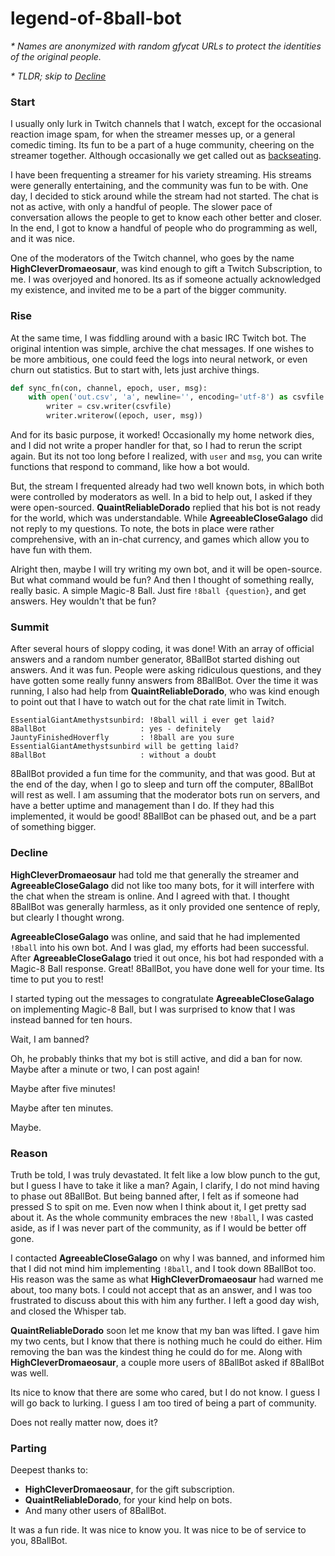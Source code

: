 # legend-of-8ball-bot

_* Names are anonymized with random gfycat URLs to protect the identities of the original people._

_* TLDR; skip to [Decline](#decline)_


### Start

I usually only lurk in Twitch channels that I watch, except for the occasional reaction image spam, for when the streamer messes up, or a general comedic timing. Its fun to be a part of a huge community, cheering on the streamer together. Although occasionally we get called out as [backseating](https://www.urbandictionary.com/define.php?term=Backseat%20Gamer).

I have been frequenting a streamer for his variety streaming. His streams were generally entertaining, and the community was fun to be with. One day, I decided to stick around while the stream had not started. The chat is not as active, with only a handful of people. The slower pace of conversation allows the people to get to know each other better and closer. In the end, I got to know a handful of people who do programming as well, and it was nice.

One of the moderators of the Twitch channel, who goes by the name **HighCleverDromaeosaur**, was kind enough to gift a Twitch Subscription, to me. I was overjoyed and honored. Its as if someone actually acknowledged my existence, and invited me to be a part of the bigger community.


### Rise

At the same time, I was fiddling around with a basic IRC Twitch bot. The original intention was simple, archive the chat messages. If one wishes to be more ambitious, one could feed the logs into neural network, or even churn out statistics. But to start with, lets just archive things.

```python
def sync_fn(con, channel, epoch, user, msg):
    with open('out.csv', 'a', newline='', encoding='utf-8') as csvfile:
        writer = csv.writer(csvfile)
        writer.writerow((epoch, user, msg))
```

And for its basic purpose, it worked! Occasionally my home network dies, and I did not write a proper handler for that, so I had to rerun the script again. But its not too long before I realized, with `user` and `msg`, you can write functions that respond to command, like how a bot would.

But, the stream I frequented already had two well known bots, in which both were controlled by moderators as well. In a bid to help out, I asked if they were open-sourced. **QuaintReliableDorado** replied that his bot is not ready for the world, which was understandable. While **AgreeableCloseGalago** did not reply to my questions. To note, the bots in place were rather comprehensive, with an in-chat currency, and games which allow you to have fun with them.

Alright then, maybe I will try writing my own bot, and it will be open-source. But what command would be fun? And then I thought of something really, really basic. A simple Magic-8 Ball. Just fire `!8ball {question}`, and get answers. Hey wouldn't that be fun?


### Summit

After several hours of sloppy coding, it was done! With an array of official answers and a random number generator, 8BallBot started dishing out answers. And it was fun. People were asking ridiculous questions, and they have gotten some really funny answers from 8BallBot. Over the time it was running, I also had help from **QuaintReliableDorado**, who was kind enough to point out that I have to watch out for the chat rate limit in Twitch.

```
EssentialGiantAmethystsunbird: !8ball will i ever get laid?
8BallBot                     : yes - definitely
JauntyFinishedHoverfly       : !8ball are you sure EssentialGiantAmethystsunbird will be getting laid?
8BallBot                     : without a doubt
```

8BallBot provided a fun time for the community, and that was good. But at the end of the day, when I go to sleep and turn off the computer, 8BallBot will rest as well. I am assuming that the moderator bots run on servers, and have a better uptime and management than I do. If they had this implemented, it would be good! 8BallBot can be phased out, and be a part of something bigger.


### Decline

**HighCleverDromaeosaur** had told me that generally the streamer and **AgreeableCloseGalago** did not like too many bots, for it will interfere with the chat when the stream is online. And I agreed with that. I thought 8BallBot was generally harmless, as it only provided one sentence of reply, but clearly I thought wrong.

**AgreeableCloseGalago** was online, and said that he had implemented `!8ball` into his own bot. And I was glad, my efforts had been successful. After **AgreeableCloseGalago** tried it out once, his bot had responded with a Magic-8 Ball response. Great! 8BallBot, you have done well for your time. Its time to put you to rest!

I started typing out the messages to congratulate **AgreeableCloseGalago** on implementing Magic-8 Ball, but I was surprised to know that I was instead banned for ten hours.

Wait, I am banned?

Oh, he probably thinks that my bot is still active, and did a ban for now. Maybe after a minute or two, I can post again!

Maybe after five minutes!

Maybe after ten minutes.

Maybe.


### Reason

Truth be told, I was truly devastated. It felt like a low blow punch to the gut, but I guess I have to take it like a man? Again, I clarify, I do not mind having to phase out 8BallBot. But being banned after, I felt as if someone had pressed S to spit on me. Even now when I think about it, I get pretty sad about it. As the whole community embraces the new `!8ball`, I was casted aside, as if I was never part of the community, as if I would be better off gone.

I contacted **AgreeableCloseGalago** on why I was banned, and informed him that I did not mind him implementing `!8ball`, and I took down 8BallBot too. His reason was the same as what **HighCleverDromaeosaur** had warned me about, too many bots. I could not accept that as an answer, and I was too frustrated to discuss about this with him any further. I left a good day wish, and closed the Whisper tab.

**QuaintReliableDorado** soon let me know that my ban was lifted. I gave him my two cents, but I know that there is nothing much he could do either. Him removing the ban was the kindest thing he could do for me. Along with **HighCleverDromaeosaur**, a couple more users of 8BallBot asked if 8BallBot was well.

Its nice to know that there are some who cared, but I do not know. I guess I will go back to lurking. I guess I am too tired of being a part of community.

Does not really matter now, does it?


### Parting

Deepest thanks to:

- **HighCleverDromaeosaur**, for the gift subscription.
- **QuaintReliableDorado**, for your kind help on bots.
- And many other users of 8BallBot.

It was a fun ride. It was nice to know you. It was nice to be of service to you, 8BallBot.
